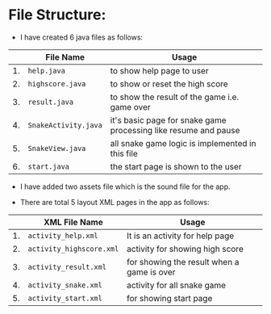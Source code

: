 # File Structure:

- I have created 6 java files as follows:

| | File Name | Usage |
| - | -- | -- |
| 1. | `help.java` | to show help page to user |
| 2. | `highscore.java`	| to show or reset the high score |
| 3. | `result.java` | to show the result of the game i.e. game over |
| 4. | `SnakeActivity.java`	| it's basic page for snake game processing like resume and pause |
| 5. | `SnakeView.java` | all snake game logic is implemented in this file |
| 6. | `start.java`	| the start page is shown to the user |

- I have added two assets file which is the sound file for the app.

- There are total 5 layout XML pages in the app as follows:

| | XML File Name | Usage |
| - | -- | -- |
| 1. | `activity_help.xml` | It is an activity for help page |
| 2. | `activity_highscore.xml` | activity for showing high score |
| 3. | `activity_result.xml` | for showing the result when a game is over |
| 4. | `activity_snake.xml` | activity for all snake game |
| 5. | `activity_start.xml` | for showing start page |
